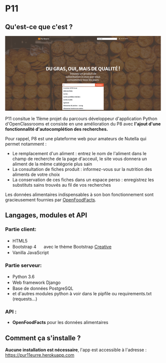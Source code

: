 # P11

## Qu'est-ce que c'est ?

<div style="text-align: center">
    <img src="illust/dsk_1.png"><br>
</div>

P11 consitue le 11ème projet du parcours développeur d'application Python d'OpenClassrooms et consiste en une amélioration du P8 avec **l'ajout d'une fonctionnalité d'autocomplétion des recherches.**  

Pour rappel, P8 est une plateforme web pour amateurs de Nutella qui permet notamment : 
- Le remplacement d'un aliment : entrez le nom de l'aliment dans le champ de recherche de la page d'acceuil, le site vous donnera un aliment de la même catégorie plus sain
- La consultation de fiches produit : informez-vous sur la nutrition des aliments de votre choix
- La conservation de ces fiches dans un espace perso : enregistrez les substituts sains trouvés au fil de vos recherches

Les données alimentaires indispensables à son bon fonctionnement sont gracieusement fournies par [OpenFoodFacts](https://fr.openfoodfacts.org).

## Langages, modules et API

### Partie client:
- HTML5 <img src="https://upload.wikimedia.org/wikipedia/commons/6/61/HTML5_logo_and_wordmark.svg" width=16 height=16>
- Bootstrap 4 <img src="https://upload.wikimedia.org/wikipedia/commons/b/b2/Bootstrap_logo.svg" width=16 height=16> avec le thème Bootstrap [Creative](https://startbootstrap.com/themes/creative/)
- Vanilla JavaScript <img src="https://upload.wikimedia.org/wikipedia/commons/9/99/Unofficial_JavaScript_logo_2.svg" width=16 height=16>

### Partie serveur:
- Python 3.6 <img src="https://upload.wikimedia.org/wikipedia/commons/c/c3/Python-logo-notext.svg" width=16 height=16>
- Web framework Django <img src="https://upload.wikimedia.org/wikipedia/commons/7/75/Django_logo.svg" width=48 height=16>
- Base de données PostgreSQL <img src="https://upload.wikimedia.org/wikipedia/commons/2/29/Postgresql_elephant.svg?uselang=fr" width=16 height=16>
- et d'autres modules python à voir dans le pipfile ou requirements.txt (requests...)

### API : 
- **OpenFoodFacts** pour les données alimentaires

## Comment ça s'installe ?

**Aucune installation est nécessaire**, l'app est accessible à l'adresse : https://pur11eurre.herokuapp.com
